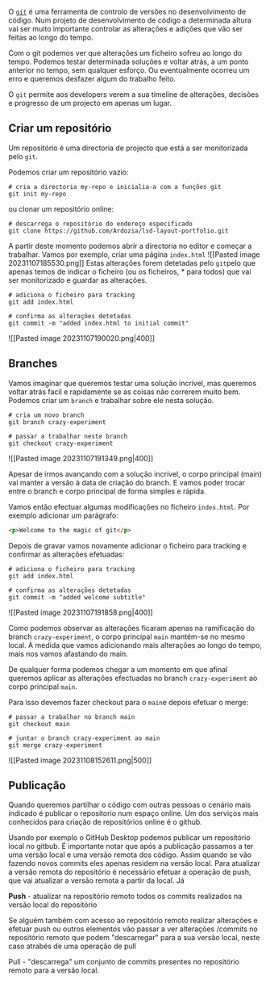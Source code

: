 O [`git`](https://git-scm.com/) é uma ferramenta de controlo de versões no desenvolvimento de código. 
Num projeto de desenvolvimento de código a determinada altura vai ser muito importante controlar as alterações e adições que vão ser feitas ao longo do tempo. 

Com o git podemos ver que alterações um ficheiro sofreu ao longo do tempo. Podemos testar determinada soluções e voltar atrás, a um ponto anterior no tempo, sem qualquer esforço. Ou eventualmente ocorreu um erro e queremos desfazer algum do trabalho feito.

O `git` permite aos developers verem a sua timeline de alterações, decisões e progresso de um projecto em apenas um lugar.

## Criar um repositório

Um repositório é uma directoria de projecto que está a ser monitorizada pelo `git`.

Podemos criar um repositório vazio:
```git
# cria a directoria my-repo e inicialia-a com a funções git
git init my-repo
```

ou clonar um repositório online:
```git
# descarrega o repositório do endereço especificado
git clone https://github.com/Ardozia/lsd-layout-portfolio.git
```

A partir deste momento podemos abrir a directoria no editor e começar a trabalhar.
Vamos por exemplo, criar uma página `index.html`
![[Pasted image 20231107185530.png]]
Estas alterações forem detetadas pelo `git`pelo que apenas temos de indicar o ficheiro (ou os ficheiros, * para todos) que vai ser monitorizado e guardar as alterações.

```git
# adiciona o ficheiro para tracking
git add index.html

# confirma as alterações detetadas
git commit -m "added index.html to initial commit"
```
![[Pasted image 20231107190020.png|400]]

## Branches

Vamos imaginar que queremos testar uma solução incrível, mas queremos voltar atrás facil e rapidamente se as coisas não correrem muito bem.
Podemos criar um `branch` e trabalhar sobre ele nesta solução. 

```git
# cria um novo branch
git branch crazy-experiment

# passar a trabalhar neste branch
git checkout crazy-experiment
```

![[Pasted image 20231107191349.png|400]]

Apesar de irmos avançando com a solução incrível, o corpo principal (main) vai manter a versão à data de criação do branch. E vamos poder trocar entre o branch e corpo principal de forma simples e rápida.

Vamos então efectuar algumas modificações no ficheiro `index.html`.
Por exemplo adicionar um parágrafo:
```html
<p>Welcome to the magic of git</p>
```

Depois de gravar vamos novamente adicionar o ficheiro para tracking e confirmar as alterações efetuadas:
```git
# adiciona o ficheiro para tracking
git add index.html

# confirma as alterações detetadas
git commit -m "added welcome subtitle"
```

![[Pasted image 20231107191858.png|400]]

Como podemos observar as alterações ficaram apenas na ramificação do branch `crazy-experiment`, o corpo principal `main` mantém-se no mesmo local. À medida que vamos adicionando mais alterações ao longo do tempo, mais nos vamos afastando do main.

De qualquer forma podemos chegar a um momento em que afinal queremos aplicar as alterações efectuadas no branch `crazy-experiment` ao corpo principal `main`.

Para isso devemos fazer checkout para o `main`e depois efetuar o merge:
```git
# passar a trabalhar no branch main
git checkout main

# juntar o branch crazy-experiment ao main
git merge crazy-experiment
```

![[Pasted image 20231108152611.png|500]]

## Publicação

Quando queremos partilhar o código com outras pessoas o cenário mais indicado é publicar o repositorio num espaço online. Um dos serviços mais conhecidos para criação de repositórios online é o github.

Usando por exemplo o GitHub Desktop podemos publicar um repositório local no gitbub. É importante notar que após a publicação passamos a ter uma versão local e uma versão remota dos código.
Assim quando se vão fazendo novos commits eles apenas residem na versão local. Para atualizar a versão remota do repositório é necessário efetuar a operação de push, que vai atualizar a versão remota a partir da local. Já 

**Push** - atualizar na repositório remoto todos os commits realizados na versão local do repositório

Se alguém também com acesso ao repositório remoto realizar alterações e efetuar push ou outros elementos vão passar a ver alterações /commits no repositório remoto que podem "descarregar" para a sua versão local, neste caso atrabés de uma operação de pull

Pull - "descarrega" um conjunto de commits presentes no repositório remoto para a versão local.